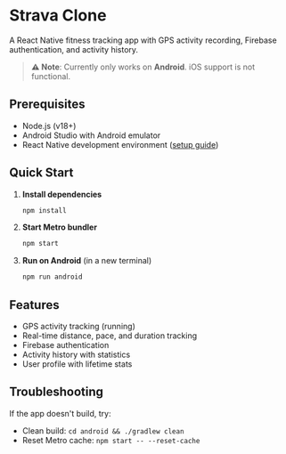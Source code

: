 # Strava Clone

A React Native fitness tracking app with GPS activity recording, Firebase authentication, and activity history.

> **⚠️ Note**: Currently only works on **Android**. iOS support is not functional.

## Prerequisites

- Node.js (v18+)
- Android Studio with Android emulator
- React Native development environment ([setup guide](https://reactnative.dev/docs/environment-setup))

## Quick Start

1. **Install dependencies**
   ```bash
   npm install
   ```

2. **Start Metro bundler**
   ```bash
   npm start
   ```

3. **Run on Android** (in a new terminal)
   ```bash
   npm run android
   ```

## Features

- GPS activity tracking (running)
- Real-time distance, pace, and duration tracking
- Firebase authentication
- Activity history with statistics
- User profile with lifetime stats

## Troubleshooting

If the app doesn't build, try:
- Clean build: `cd android && ./gradlew clean`
- Reset Metro cache: `npm start -- --reset-cache`
